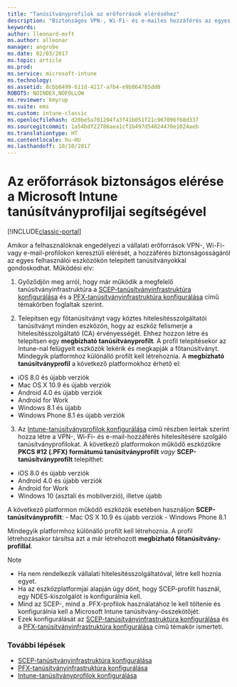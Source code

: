 ```yaml
---
title: "Tanúsítványprofilok az erőforrások eléréséhez"
description: "Biztonságos VPN-, Wi-Fi- és e-mailes hozzáférés az egyes eszközökre telepített tanúsítványok segítségével."
keywords: 
author: lleonard-msft
ms.author: alleonar
manager: angrobe
ms.date: 02/03/2017
ms.topic: article
ms.prod: 
ms.service: microsoft-intune
ms.technology: 
ms.assetid: 8cbb8499-611d-4217-a7b4-e9b864785dd0
ROBOTS: NOINDEX,NOFOLLOW
ms.reviewer: kmyrup
ms.suite: ems
ms.custom: intune-classic
ms.openlocfilehash: d20be5a701204fa3f41b051f21c967096f68d337
ms.sourcegitcommit: 1a54bdf22786aea1cf1b497d54024470e1024aeb
ms.translationtype: HT
ms.contentlocale: hu-HU
ms.lasthandoff: 10/10/2017
---
```

# <a name="secure-resource-access-with-certificate-profiles-in-microsoft-intune"></a>Az erőforrások biztonságos elérése a Microsoft Intune tanúsítványprofiljai segítségével

[!INCLUDE[classic-portal](../includes/classic-portal.md)]

Amikor a felhasználóknak engedélyezi a vállalati erőforrások VPN-, Wi-Fi- vagy e-mail-profilokon keresztüli elérését, a hozzáférés biztonságosságáról az egyes felhasználói eszközökön telepített tanúsítványokkal gondoskodhat. Működési elv:

1. Győződjön meg arról, hogy már működik a megfelelő tanúsítványinfrastruktúra a [SCEP-tanúsítványinfrastruktúra konfigurálása](configure-certificate-infrastructure-for-scep.md) és a [PFX-tanúsítványinfrastruktúra konfigurálása](configure-certificate-infrastructure-for-pfx.md) című témakörben foglaltak szerint.

2. Telepítsen egy főtanúsítványt vagy köztes hitelesítésszolgáltatói tanúsítványt minden eszközön, hogy az eszköz felismerje a hitelesítésszolgáltató (CA) érvényességét. Ehhez hozzon létre és telepítsen egy **megbízható tanúsítványprofilt**. A profil telepítésekor az Intune-nal felügyelt eszközök lekérik és megkapják a főtanúsítványt. Mindegyik platformhoz különálló profilt kell létrehoznia. A **megbízható tanúsítványprofil** a következő platformokhoz érhető el:
 -  iOS 8.0 és újabb verziók
 -  Mac OS X 10.9 és újabb verziók
 -  Android 4.0 és újabb verziók
 -  Android for Work
 -  Windows 8.1 és újabb
 -  Windows Phone 8.1 és újabb verziók

3. Az [Intune-tanúsítványprofilok konfigurálása](configure-intune-certificate-profiles.md) című részben leírtak szerint hozza létre a VPN-, Wi-Fi- és e-mail-hozzáférés hitelesítésére szolgáló tanúsítványprofilokat. A következő platformokon működő eszközökre **PKCS #12 (.PFX) formátumú tanúsítványprofilt** *vagy* **SCEP-tanúsítványprofilt** telepíthet:

  -  iOS 8.0 és újabb verziók
  -  Android 4.0 és újabb verziók
  -  Android for Work
  -  Windows 10 (asztali és mobilverzió), illetve újabb

  A következő platformon működő eszközök esetében használjon **SCEP-tanúsítványprofilt**:
    -   Mac OS X 10.9 és újabb verziók
    -   Windows Phone 8.1

Mindegyik platformhoz különálló profilt kell létrehoznia. A profil létrehozásakor társítsa azt a már létrehozott **megbízható főtanúsítvány-profillal**.

> [!NOTE]           
> - Ha nem rendelkezik vállalati hitelesítésszolgáltatóval, létre kell hoznia egyet.
>- Ha az eszközplatformjai alapján úgy dönt, hogy SCEP-profilt használ, egy NDES-kiszolgálót is konfigurálnia kell.
>-  Mind az SCEP-, mind a .PFX-profilok használatához le kell töltenie és konfigurálnia kell a Microsoft Intune tanúsítvány-összekötőjét.
>-  Ezek konfigurálását az [SCEP-tanúsítványinfrastruktúra konfigurálása](configure-certificate-infrastructure-for-scep.md) és a [PFX-tanúsítványinfrastruktúra konfigurálása](configure-certificate-infrastructure-for-pfx.md) című témakör ismerteti.

### <a name="next-steps"></a>További lépések
- [SCEP-tanúsítványinfrastruktúra konfigurálása](configure-certificate-infrastructure-for-scep.md)
- [PFX-tanúsítványinfrastruktúra konfigurálása](configure-certificate-infrastructure-for-pfx.md)
- [Intune-tanúsítványprofilok konfigurálása](configure-intune-certificate-profiles.md)
